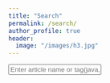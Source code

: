 ```yaml
---
title: "Search"
permalink: /search/
author_profile: true
header:
  image: "/images/h3.jpg"
---
```


<!-- Html Elements for Search -->
<div id="search-container">
<input type="text" id="search-input" placeholder="Enter article name or tag(java, scala, akka, big data, kafka)">
<ul id="results-container"></ul>
</div>

<!-- Script pointing to search-script.js -->
<script src="../search-script.js" type="text/javascript"></script>

<!-- Configuration -->
<script>
SimpleJekyllSearch({
  searchInput: document.getElementById('search-input'),
  resultsContainer: document.getElementById('results-container'),
  json: '../search.json'
})
</script>